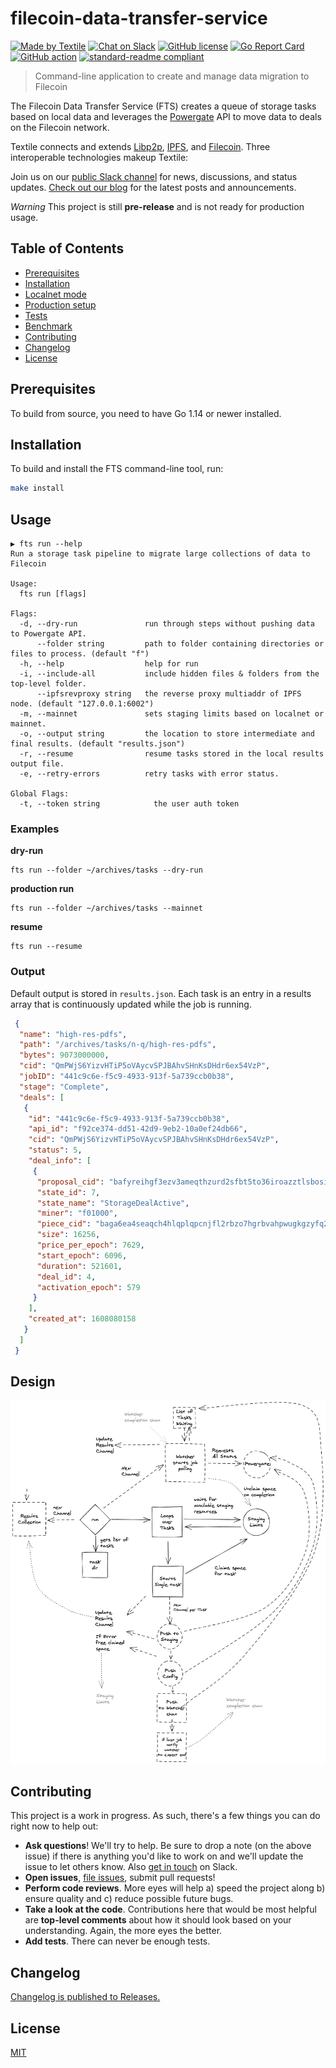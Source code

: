 # filecoin-data-transfer-service

[![Made by Textile](https://img.shields.io/badge/made%20by-Textile-informational.svg?style=popout-square)](https://textile.io)
[![Chat on Slack](https://img.shields.io/badge/slack-slack.textile.io-informational.svg?style=popout-square)](https://slack.textile.io)
[![GitHub license](https://img.shields.io/github/license/textileio/filecoin-data-transfer-service.svg?style=popout-square)](./LICENSE)
[![Go Report Card](https://goreportcard.com/badge/github.com/textileio/filecoin-data-transfer-service?style=flat-square)](https://goreportcard.com/report/github.com/textileio/filecoin-data-transfer-service?style=flat-square)
[![GitHub action](https://github.com/textileio/filecoin-data-transfer-service/workflows/Tests/badge.svg?style=popout-square)](https://github.com/textileio/filecoin-data-transfer-service/actions)
[![standard-readme compliant](https://img.shields.io/badge/readme%20style-standard-brightgreen.svg?style=popout-square)](https://github.com/RichardLitt/standard-readme)

> Command-line application to create and manage data migration to Filecoin

The Filecoin Data Transfer Service (FTS) creates a queue of storage tasks based on local data and leverages the [Powergate](https://github.com/textileio/powergate) API to move data to deals on the Filecoin network. 

Textile connects and extends [Libp2p](https://libp2p.io/), [IPFS](https://ipfs.io/), and [Filecoin](https://filecoin.io/). Three interoperable technologies makeup Textile:

Join us on our [public Slack channel](https://slack.textile.io/) for news, discussions, and status updates. [Check out our blog](https://blog.textile.io/) for the latest posts and announcements.

*Warning* This project is still **pre-release** and is not ready for production usage.

## Table of Contents

-   [Prerequisites](#prerequisites)
-   [Installation](#installation)
-   [Localnet mode](#localnet-mode)
-   [Production setup](#production-setup)
-   [Tests](#tests)
-   [Benchmark](#benchmark)
-   [Contributing](#contributing)
-   [Changelog](#changelog)
-   [License](#license)

## Prerequisites

To build from source, you need to have Go 1.14 or newer installed.

## Installation

To build and install the FTS command-line tool, run:
```bash
make install
```

## Usage

```
▶ fts run --help
Run a storage task pipeline to migrate large collections of data to Filecoin

Usage:
  fts run [flags]

Flags:
  -d, --dry-run               run through steps without pushing data to Powergate API.
      --folder string         path to folder containing directories or files to process. (default "f")
  -h, --help                  help for run
  -i, --include-all           include hidden files & folders from the top-level folder.
      --ipfsrevproxy string   the reverse proxy multiaddr of IPFS node. (default "127.0.0.1:6002")
  -m, --mainnet               sets staging limits based on localnet or mainnet.
  -o, --output string         the location to store intermediate and final results. (default "results.json")
  -r, --resume                resume tasks stored in the local results output file.
  -e, --retry-errors          retry tasks with error status.

Global Flags:
  -t, --token string            the user auth token
```

### Examples

**dry-run**

```
fts run --folder ~/archives/tasks --dry-run
```

**production run**

```
fts run --folder ~/archives/tasks --mainnet
```

**resume**

```
fts run --resume
```

### Output

Default output is stored in `results.json`. Each task is an entry in a results array that is continuously updated while the job is running. 

```json
 {
  "name": "high-res-pdfs",
  "path": "/archives/tasks/n-q/high-res-pdfs",
  "bytes": 9073000000,
  "cid": "QmPWjS6YizvHTiP5oVAycvSPJBAhvSHnKsDHdr6ex54VzP",
  "jobID": "441c9c6e-f5c9-4933-913f-5a739ccb0b38",
  "stage": "Complete",
  "deals": [
   {
    "id": "441c9c6e-f5c9-4933-913f-5a739ccb0b38",
    "api_id": "f92ce374-dd51-42d9-9eb2-10a0ef24db66",
    "cid": "QmPWjS6YizvHTiP5oVAycvSPJBAhvSHnKsDHdr6ex54VzP",
    "status": 5,
    "deal_info": [
     {
      "proposal_cid": "bafyreihgf3ezv3ameqthzurd2sfbt5to36iroazztlsbosiqjyphkjbjj4",
      "state_id": 7,
      "state_name": "StorageDealActive",
      "miner": "f01000",
      "piece_cid": "baga6ea4seaqch4hlqplqpcnjfl2rbzo7hgrbvahpwugkgzyfq24sgbkhntnggay",
      "size": 16256,
      "price_per_epoch": 7629,
      "start_epoch": 6096,
      "duration": 521601,
      "deal_id": 4,
      "activation_epoch": 579
     }
    ],
    "created_at": 1608080158
   }
  ]
 }
```

## Design

![design overview](https://github.com/textileio/filecoin-data-transfer-service/blob/main/assets/fts.png?raw=true)


## Contributing

This project is a work in progress. As such, there's a few things you can do right now to help out:

-   **Ask questions**! We'll try to help. Be sure to drop a note (on the above issue) if there is anything you'd like to work on and we'll update the issue to let others know. Also [get in touch](https://slack.textile.io) on Slack.
-   **Open issues**, [file issues](https://github.com/textileio/filecoin-data-transfer-service/issues), submit pull requests!
-   **Perform code reviews**. More eyes will help a) speed the project along b) ensure quality and c) reduce possible future bugs.
-   **Take a look at the code**. Contributions here that would be most helpful are **top-level comments** about how it should look based on your understanding. Again, the more eyes the better.
-   **Add tests**. There can never be enough tests.

## Changelog

[Changelog is published to Releases.](https://github.com/textileio/filecoin-data-transfer-service/releases)

## License

[MIT](LICENSE)

